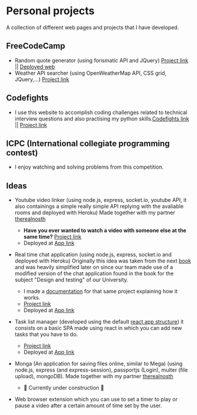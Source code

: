 # Personal projects
A collection of different web pages and projects that I have developed.


FreeCodeCamp
---

- Random quote generator (using forismatic API and JQuery) [Project link](../../tree/master/FreeCodeCamp/WeatherAPI) || [Deployed web](https://codepen.io/drexpz/pen/rpPoaB)
- Weather API searcher (using OpenWeatherMap API, CSS grid, JQuery,...) [Project link](../../tree/master/FreeCodeCamp/WeatherAPI)

Codefights
---
- I use this website to accomplish coding challenges related to technical interview questions and also practising my python skills.[Codefights link](https://codefights.com/interview-practice/) || [Project link](../../tree/master/Codefights/Interview%20questions)

ICPC (International collegiate programming contest)
---
- I enjoy watching and solving problems from this competition.

Ideas
---

- Youtube video linker (using node.js, express, socket.io, youtube API, it also containings a simple really simple API replying with the avaliable rooms and deployed with Heroku) Made together with my partner [therealnosth](https://github.com/therealnosth)
  - **Have you ever wanted to watch a video with someone else at the same time?** [Project link](../../tree/master/Linked-Youtube-Player)
  - Deployed at [App link](https://obscure-wildwood-22526.herokuapp.com/)
  
- Real time chat application (using node.js, express, socket.io and deployed with Heroku) Originally this idea was taken from the next [book](https://www.manning.com/books/node-js-in-action) and was heavily simplified later on since our team made use of a modified version of the chat application found in the book for the subject "Design and testing" of our University. 

  - I made a [documentation](../../tree/master/Real_Time_Chat/Documentation(explanatory)/Documento%20A%2B%20Hackathon%20GRUPO%2023.pdf) for that same project explaining how it works.
  - [Project link](../../tree/master/Real_Time_Chat/Chat%20app)
  - Deployed at [App link](https://safe-atoll-72115.herokuapp.com/)
 
- Task list manager (developed using the default [react app structure](https://github.com/facebook/create-react-app)) it consists on a basic SPA made using react in which you can add new tasks that you have to do.
   - [Project link](../../tree/master/TaskList)
   - Deployed at [App link](https://calm-retreat-82938.herokuapp.com/)
   
- Monga (An application for saving files online, similar to Mega) (using node.js, express (and express-session), passportjs (Login), multer (file upload), mongoDB). Made together with my partner [therealnosth](https://github.com/therealnosth)
   - 🚧 Currently under construction 🚧
   
- Web browser extension which you can use to set a timer to play or pause a video after a certain amount of time set by the user.

